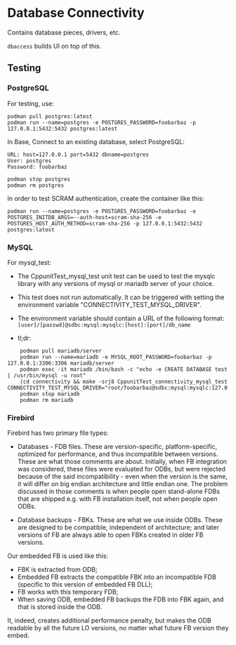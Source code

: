 # Database Connectivity

Contains database pieces, drivers, etc.

`dbaccess` builds UI on top of this.

## Testing
### PostgreSQL

For testing, use:

    podman pull postgres:latest
    podman run --name=postgres -e POSTGRES_PASSWORD=foobarbaz -p 127.0.0.1:5432:5432 postgres:latest

In Base, Connect to an existing database, select PostgreSQL:

    URL: host=127.0.0.1 port=5432 dbname=postgres
    User: postgres
    Password: foobarbaz
    
    podman stop postgres
    podman rm postgres

In order to test SCRAM authentication, create the container like this:

    podman run --name=postgres -e POSTGRES_PASSWORD=foobarbaz -e POSTGRES_INITDB_ARGS=--auth-host=scram-sha-256 -e POSTGRES_HOST_AUTH_METHOD=scram-sha-256 -p 127.0.0.1:5432:5432 postgres:latest

### MySQL

For mysql_test:

- The CppunitTest_mysql_test unit test can be used to test the mysqlc
library with any versions of mysql or mariadb server of your choice.
  
- This test does not run automatically. It can be triggered with setting
the environment variable "CONNECTIVITY_TEST_MYSQL_DRIVER".
  
- The environment variable should contain a URL of the following format:
`[user]/[passwd]@sdbc:mysql:mysqlc:[host]:[port]/db_name`

- tl;dr:

```
    podman pull mariadb/server
    podman run --name=mariadb -e MYSQL_ROOT_PASSWORD=foobarbaz -p 127.0.0.1:3306:3306 mariadb/server
    podman exec -it mariadb /bin/bash -c "echo -e CREATE DATABASE test | /usr/bin/mysql -u root"
    (cd connectivity && make -srj8 CppunitTest_connectivity_mysql_test CONNECTIVITY_TEST_MYSQL_DRIVER="root/foobarbaz@sdbc:mysql:mysqlc:127.0.0.1:3306/test")
    podman stop mariadb
    podman rm mariadb
```

### Firebird

Firebird has two primary file types:

- Databases - FDB files. These are version-specific, platform-specific, optimized for performance, and thus incompatible between versions. These are what those comments are about. Initially, when FB integration was considered, these files were evaluated for ODBs, but were rejected because of the said incompatibility - even when the version is the same, it will differ on big endian architecture and little endian one. The problem discussed in those comments is when people open stand-alone FDBs that are shipped e.g. with FB installation itself, not when people open ODBs.

- Database backups - FBKs. These are what we use inside ODBs. These are designed to be compatible, independent of architecture; and later versions of FB are always able to open FBKs created in older FB versions.

Our embedded FB is used like this:
- FBK is extracted from ODB;
- Embedded FB extracts the compatible FBK into an incompatible FDB (specific to this version of embedded FB DLL);
- FB works with this temporary FDB;
- When saving ODB, embedded FB backups the FDB into FBK again, and that is stored inside the ODB.

It, indeed, creates additional performance penalty, but makes the ODB readable by all the future LO versions, no matter what future FB version they embed.
